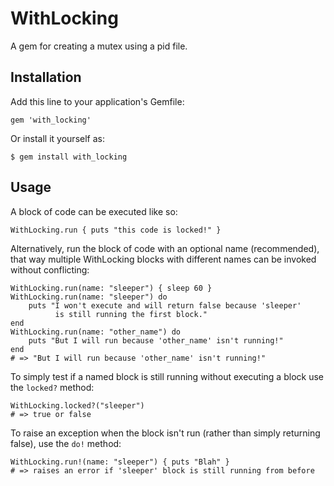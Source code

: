 # WithLocking

A gem for creating a mutex using a pid file.

## Installation

Add this line to your application's Gemfile:

    gem 'with_locking'

Or install it yourself as:

    $ gem install with_locking

## Usage

A block of code can be executed like so:

    WithLocking.run { puts "this code is locked!" }

Alternatively, run the block of code with an optional name (recommended), that 
way multiple WithLocking blocks with different names can be invoked without 
conflicting:

    WithLocking.run(name: "sleeper") { sleep 60 }
    WithLocking.run(name: "sleeper") do 
        puts "I won't execute and will return false because 'sleeper' 
              is still running the first block." 
    end
    WithLocking.run(name: "other_name") do 
        puts "But I will run because 'other_name' isn't running!"
    end
    # => "But I will run because 'other_name' isn't running!"

To simply test if a named block is still running without executing a block use 
the `locked?` method:

    WithLocking.locked?("sleeper")
    # => true or false

To raise an exception when the block isn't run (rather than simply returning 
false), use the `do!` method:

    WithLocking.run!(name: "sleeper") { puts "Blah" }
    # => raises an error if 'sleeper' block is still running from before
